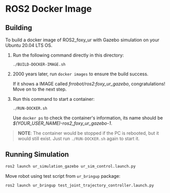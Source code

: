 # ROS2 Docker Image

## Building

To build a docker image of ROS2_foxy_ur with Gazebo simulation on your Ubuntu 20.04 LTS OS.
 
1. Run the following command directly in this directory:
    ```
    ./BUILD-DOCKER-IMAGE.sh
    ```
2. 2000 years later, run ``` docker images ``` to ensure the build success.

    If it shows a IMAGE called *frrobot/ros2:foxy_ur_gazebo*, congratulations! Move on to the next step.

3. Run this command to start a container:

    ```
    ./RUN-DOCKER.sh
    ```
    Use ``` docker ps ``` to check the container's information, its name should be *$(YOUR_USER_NAME)-ros2_foxy_ur_gazebo-1*.

> **NOTE**:
> The container would be stopped if the PC is rebooted, but it would still exist. 
> Just run ```./RUN-DOCKER.sh``` again to start it.

## Running Simulation

```bash
ros2 launch ur_simulation_gazebo ur_sim_control.launch.py
```

Move robot using test script from  `ur_bringup` package:
```bash
ros2 launch ur_bringup test_joint_trajectory_controller.launch.py
```
